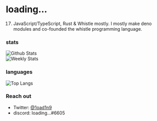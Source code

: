# loading...
17. JavaScript/TypeScript, Rust & Whistle mostly.
I mostly make deno modules and co-founded the whistle programming language.

### stats
![Github Stats](https://github-readme-stats.vercel.app/api?username=load1n9&show_icons=true&theme=synthwave&count_private=true)
<br>
![Weekly Stats](https://github-readme-stats.vercel.app/api/wakatime?username=load1n9&theme=synthwave)
<br>
### languages
![Top Langs](https://github-readme-stats.vercel.app/api/top-langs/?username=load1n9&langs_count=10&theme=synthwave&count_private=true)
<br>
### Reach out
- Twitter: [@1oad1n9](https://twitter.com/1oad1n9)
- discord: loading...#6605
